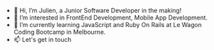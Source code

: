 - 👋 Hi, I’m Julien, a Junior Software Developer in the making! 
- 👀 I’m interested in FrontEnd Development, Mobile App Development.
- 🌱 I’m currently learning JavaScript and Ruby On Rails at Le Wagon Coding Bootcamp in Melbourne.
- 📫 Let's get in touch

<!---
Jlncgn/Jlncgn is a ✨ special ✨ repository because its `README.md` (this file) appears on your GitHub profile.
You can click the Preview link to take a look at your changes.
--->
